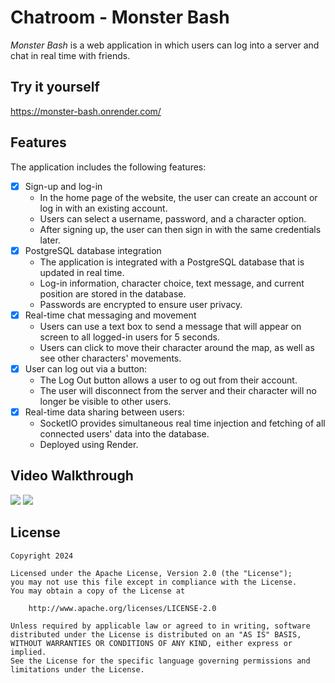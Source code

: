 # Chatroom - Monster Bash

*Monster Bash* is a web application in which users can log into a server and chat in real time with friends.

## Try it yourself

https://monster-bash.onrender.com/

## Features

The application includes the following features:

- [x] Sign-up and log-in 
  - In the home page of the website, the user can create an account or log in with an existing account.
  - Users can select a username, password, and a character option.
  - After signing up, the user can then sign in with the same credentials later.
- [x] PostgreSQL database integration 
  - The application is integrated with a PostgreSQL database that is updated in real time.
  - Log-in information, character choice, text message, and current position are stored in the database.
  - Passwords are encrypted to ensure user privacy.
- [x] Real-time chat messaging and movement
  - Users can use a text box to send a message that will appear on screen to all logged-in users for 5 seconds.
  - Users can click to move their character around the map, as well as see other characters' movements.
- [x] User can log out via a button:
  - The Log Out button allows a user to og out from their account.
  - The user will disconnect from the server and their character will no longer be visible to other users.
- [x] Real-time data sharing between users:
  - SocketIO provides simultaneous real time injection and fetching of all connected users' data into the database.
  - Deployed using Render.

## Video Walkthrough

<img src='./misc/signupgif.gif'>

<img src='./misc/gameplaygif.gif'>

## License

    Copyright 2024

    Licensed under the Apache License, Version 2.0 (the "License");
    you may not use this file except in compliance with the License.
    You may obtain a copy of the License at

        http://www.apache.org/licenses/LICENSE-2.0

    Unless required by applicable law or agreed to in writing, software
    distributed under the License is distributed on an "AS IS" BASIS,
    WITHOUT WARRANTIES OR CONDITIONS OF ANY KIND, either express or implied.
    See the License for the specific language governing permissions and
    limitations under the License.
